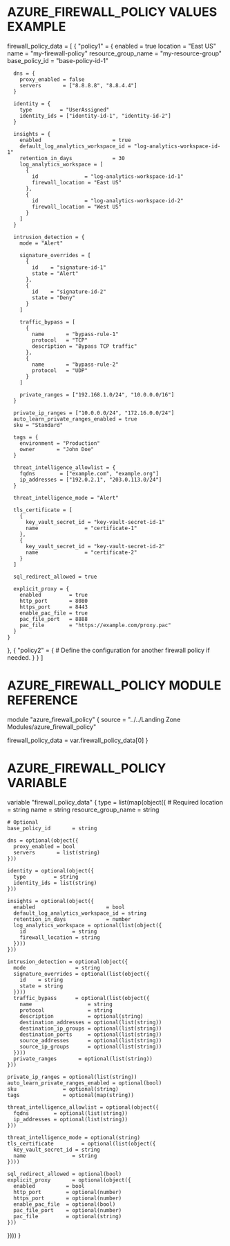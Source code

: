 # AZURE_FIREWALL_POLICY VALUES EXAMPLE
firewall_policy_data = [
  {
    "policy1" = {
      enabled = true
      location = "East US"
      name = "my-firewall-policy"
      resource_group_name = "my-resource-group"
      base_policy_id = "base-policy-id-1"

      dns = {
        proxy_enabled = false
        servers       = ["8.8.8.8", "8.8.4.4"]
      }

      identity = {
        type         = "UserAssigned"
        identity_ids = ["identity-id-1", "identity-id-2"]
      }

      insights = {
        enabled                       = true
        default_log_analytics_workspace_id = "log-analytics-workspace-id-1"
        retention_in_days             = 30
        log_analytics_workspace = [
          {
            id               = "log-analytics-workspace-id-1"
            firewall_location = "East US"
          },
          {
            id               = "log-analytics-workspace-id-2"
            firewall_location = "West US"
          }
        ]
      }

      intrusion_detection = {
        mode = "Alert"

        signature_overrides = [
          {
            id    = "signature-id-1"
            state = "Alert"
          },
          {
            id    = "signature-id-2"
            state = "Deny"
          }
        ]

        traffic_bypass = [
          {
            name       = "bypass-rule-1"
            protocol   = "TCP"
            description = "Bypass TCP traffic"
          },
          {
            name       = "bypass-rule-2"
            protocol   = "UDP"
          }
        ]

        private_ranges = ["192.168.1.0/24", "10.0.0.0/16"]
      }

      private_ip_ranges = ["10.0.0.0/24", "172.16.0.0/24"]
      auto_learn_private_ranges_enabled = true
      sku = "Standard"

      tags = {
        environment = "Production"
        owner       = "John Doe"
      }

      threat_intelligence_allowlist = {
        fqdns        = ["example.com", "example.org"]
        ip_addresses = ["192.0.2.1", "203.0.113.0/24"]
      }

      threat_intelligence_mode = "Alert"

      tls_certificate = [
        {
          key_vault_secret_id = "key-vault-secret-id-1"
          name               = "certificate-1"
        },
        {
          key_vault_secret_id = "key-vault-secret-id-2"
          name               = "certificate-2"
        }
      ]

      sql_redirect_allowed = true

      explicit_proxy = {
        enabled         = true
        http_port       = 8080
        https_port      = 8443
        enable_pac_file = true
        pac_file_port   = 8888
        pac_file        = "https://example.com/proxy.pac"
      }
    }
  },
  {
    "policy2" = {
      # Define the configuration for another firewall policy if needed.
    }
  }
]


# AZURE_FIREWALL_POLICY MODULE REFERENCE
module "azure_firewall_policy" {
  source = "../../Landing Zone Modules/azure_firewall_policy"

  firewall_policy_data = var.firewall_policy_data[0]
}

# AZURE_FIREWALL_POLICY VARIABLE
variable "firewall_policy_data" {
  type = list(map(object({
    # Required
    location             = string
    name                 = string
    resource_group_name  = string

    # Optional
    base_policy_id       = string

    dns = optional(object({
      proxy_enabled = bool
      servers       = list(string)
    }))

    identity = optional(object({
      type         = string
      identity_ids = list(string)
    }))

    insights = optional(object({
      enabled                       = bool
      default_log_analytics_workspace_id = string
      retention_in_days             = number
      log_analytics_workspace = optional(list(object({
        id               = string
        firewall_location = string
      })))
    }))

    intrusion_detection = optional(object({
      mode                = string
      signature_overrides = optional(list(object({
        id    = string
        state = string
      })))
      traffic_bypass      = optional(list(object({
        name                  = string
        protocol              = string
        description           = optional(string)
        destination_addresses = optional(list(string))
        destination_ip_groups = optional(list(string))
        destination_ports     = optional(list(string))
        source_addresses      = optional(list(string))
        source_ip_groups      = optional(list(string))
      })))
      private_ranges       = optional(list(string))
    }))

    private_ip_ranges = optional(list(string))
    auto_learn_private_ranges_enabled = optional(bool)
    sku               = optional(string)
    tags              = optional(map(string))

    threat_intelligence_allowlist = optional(object({
      fqdns        = optional(list(string))
      ip_addresses = optional(list(string))
    }))

    threat_intelligence_mode = optional(string)
    tls_certificate         = optional(list(object({
      key_vault_secret_id = string
      name               = string
    })))

    sql_redirect_allowed = optional(bool)
    explicit_proxy       = optional(object({
      enabled          = bool
      http_port        = optional(number)
      https_port       = optional(number)
      enable_pac_file  = optional(bool)
      pac_file_port    = optional(number)
      pac_file         = optional(string)
    }))
  })))
}



